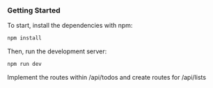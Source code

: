 ### Getting Started

To start, install the dependencies with npm:

```bash
npm install
```

Then, run the development server:

```bash
npm run dev
```

Implement the routes within /api/todos and create routes for /api/lists
